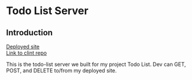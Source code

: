 # Todo List Server

## Introduction

[Deployed site](https://todo-list-yl.herokuapp.com/todo-list/todo-list)
</br>
[Link to clint repo](https://github.com/Elle624/todo-list)

This is the todo-list server we built for my project Todo List. Dev can GET, POST, and DELETE to/from my deployed site.
